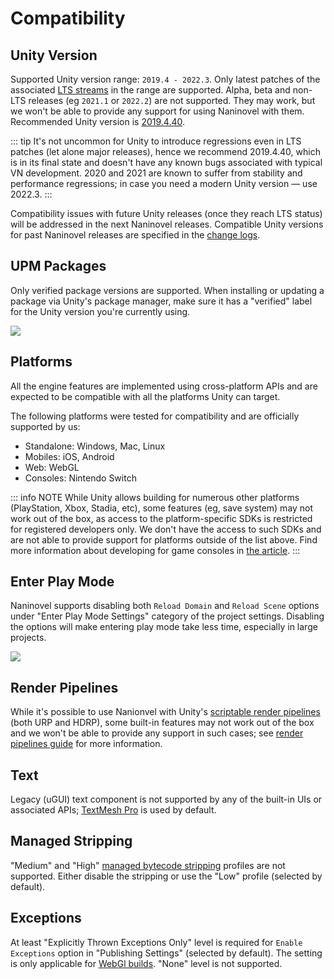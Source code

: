 # Compatibility

## Unity Version

Supported Unity version range: `2019.4 - 2022.3`. Only latest patches of the associated [LTS streams](https://unity.com/releases/lts-vs-tech-stream) in the range are supported. Alpha, beta and non-LTS releases (eg `2021.1` or `2022.2`) are not supported. They may work, but we won't be able to provide any support for using Naninovel with them. Recommended Unity version is [2019.4.40](https://unity3d.com/unity/whats-new/2019.4.40).

::: tip
It's not uncommon for Unity to introduce regressions even in LTS patches (let alone major releases), hence we recommend 2019.4.40, which is in its final state and doesn't have any known bugs associated with typical VN development. 2020 and 2021 are known to suffer from stability and performance regressions; in case you need a modern Unity version — use 2022.3.
:::

Compatibility issues with future Unity releases (once they reach LTS status) will be addressed in the next Naninovel releases. Compatible Unity versions for past Naninovel releases are specified in the [change logs](https://github.com/naninovel/docs/releases).

## UPM Packages

Only verified package versions are supported. When installing or updating a package via Unity's package manager, make sure it has a "verified" label for the Unity version you're currently using.

![](https://i.gyazo.com/a06f8b0cefff2fc5e578c60cae4ed33f.png)

## Platforms

All the engine features are implemented using cross-platform APIs and are expected to be compatible with all the platforms Unity can target.

The following platforms were tested for compatibility and are officially supported by us:
* Standalone: Windows, Mac, Linux
* Mobiles: iOS, Android
* Web: WebGL
* Consoles: Nintendo Switch

::: info NOTE
While Unity allows building for numerous other platforms (PlayStation, Xbox, Stadia, etc), some features (eg, save system) may not work out of the box, as access to the platform-specific SDKs is restricted for registered developers only. We don't have the access to such SDKs and are not able to provide support for platforms outside of the list above. Find more information about developing for game consoles in [the article](https://unity.com/how-to/develop-console-video-games-unity).
:::

## Enter Play Mode

Naninovel supports disabling both `Reload Domain` and `Reload Scene` options under "Enter Play Mode Settings" category of the project settings. Disabling the options will make entering play mode take less time, especially in large projects.

![](https://i.gyazo.com/dd0a3037a0bca8b73608ecc7b71c3982.png)

## Render Pipelines

While it's possible to use Nanionvel with Unity's [scriptable render pipelines](https://docs.unity3d.com/Manual/render-pipelines.html) (both URP and HDRP), some built-in features may not work out of the box and we won't be able to provide any support in such cases; see [render pipelines guide](/guide/render-pipelines) for more information.

## Text

Legacy (uGUI) text component is not supported by any of the built-in UIs or associated APIs; [TextMesh Pro](https://docs.unity3d.com/Manual/com.unity.textmeshpro.html) is used by default.

## Managed Stripping

"Medium" and "High" [managed bytecode stripping](https://docs.unity3d.com/Manual/ManagedCodeStripping.html) profiles are not supported. Either disable the stripping or use the "Low" profile (selected by default).

## Exceptions

At least "Explicitly Thrown Exceptions Only" level is required for `Enable Exceptions` option in "Publishing Settings" (selected by default). The setting is only applicable for [WebGl builds](https://docs.unity3d.com/Manual/webgl-building). "None" level is not supported.
